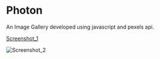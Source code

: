 # Photon
An Image Gallery developed using javascript and pexels api.

[Screenshot_1](https://user-images.githubusercontent.com/30286287/89407643-c321c000-d73c-11ea-9fc0-3f7de2173b77.png)

![Screenshot_2](https://user-images.githubusercontent.com/30286287/89407647-c4eb8380-d73c-11ea-8f26-67aa9fd5c779.png)

